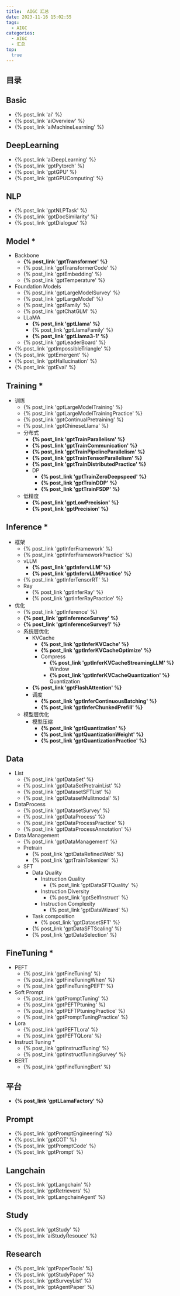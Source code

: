 ```yaml
---
title:  AIGC 汇总
date: 2023-11-16 15:02:55
tags:
  - AIGC
categories: 
  - AIGC
  - 汇总  
top:
  true
---
```


<p></p>
<!-- more -->

## 目录
<!-- toc -->

## Basic
+ {% post_link 'ai' %} 
+ {% post_link 'aiOverview' %}
+ {% post_link 'aiMachineLearning' %}

## DeepLearning
+ {% post_link 'aiDeepLearning' %}
+ {% post_link 'gptPytorch' %} 
+ {% post_link 'gptGPU' %} 
+ {% post_link 'gptGPUComputing' %} 

## NLP
+ {% post_link 'gptNLPTask' %}  
+ {% post_link 'gptDocSimilarity' %}  
+ {% post_link 'gptDialogue' %}  

## Model *
+ Backbone 
  + **{% post_link 'gptTransformer' %}** 
  + {% post_link 'gptTransformerCode' %}  
  + {% post_link 'gptEmbedding' %}   
  + {% post_link 'gptTemperature' %}  
+ Foundation Models
  + {% post_link 'gptLargeModelSurvey' %}
  + {% post_link 'gptLargeModel' %} 
  + {% post_link 'gptFamily' %}  
  + {% post_link 'gptChatGLM' %}    
  + LLaMA
  	+ **{% post_link 'gptLlama' %}**   
  	+ {% post_link 'gptLlamaFamily' %}   
  	+ **{% post_link 'gptLlama3-1' %}**  
  + {% post_link 'gptLeaderBoard' %}  
+ {% post_link 'gptImpossibleTriangle' %} 
+ {% post_link 'gptEmergent' %}   
+ {% post_link 'gptHallucination' %}    
+ {% post_link 'gptEval' %}     

## Training  *
+ 训练
  + {% post_link 'gptLargeModelTraining' %}
  + {% post_link 'gptLargeModelTrainingPractice' %} 
  + {% post_link 'gptContinualPretraining' %}  
  + {% post_link 'gptChineseLlama' %}   
  + 分布式
    + **{% post_link 'gptTrainParallelism' %}**  
    + **{% post_link 'gptTrainCommunication' %}**     
    + **{% post_link 'gptTrainPipelineParallelism' %}** 
    + **{% post_link 'gptTrainTensorParallelism' %}**
    + **{% post_link 'gptTrainDistributedPractice' %}**
    + DP
      + **{% post_link 'gptTrainZeroDeepspeed' %}** 
      + **{% post_link 'gptTrainDDP' %}** 
      + **{% post_link 'gptTrainFSDP' %}**  
  + 低精度
    + **{% post_link 'gptLowPrecision' %}**    
    + **{% post_link 'gptPrecision' %}**    
  
## Inference *
+ 框架
  + {% post_link 'gptInferFramework' %} 
  + {% post_link 'gptInferFrameworkPractice' %} 
  + vLLM
    + **{% post_link 'gptInfervLLM' %}** 
    + **{% post_link 'gptInfervLLMPractice' %}**  
  + {% post_link 'gptInferTensorRT' %} 
  + Ray
    + {% post_link 'gptInferRay' %}   
    + {% post_link 'gptInferRayPractice' %}   
+ 优化
  + {% post_link 'gptInference' %}
  + **{% post_link 'gptInferenceSurvey' %}**
  + **{% post_link 'gptInferenceSurvey1' %}** 
  + 系统层优化
    + KVCache
      + **{% post_link 'gptInferKVCache' %}**  
      + **{% post_link 'gptInferKVCacheOptimize' %}**
      + Compress  
        + **{% post_link 'gptInferKVCacheStreamingLLM' %}**   Window 
        + **{% post_link 'gptInferKVCacheQuantization' %}** Quantization  
    + **{% post_link 'gptFlashAttention' %}** 
    + 调度
      + **{% post_link 'gptInferContinuousBatching' %}** 
      + **{% post_link 'gptInferChunkedPrefill' %}** 
  + 模型层优化 
    + 模型压缩
      + **{% post_link 'gptQuantization' %}** 
      + **{% post_link 'gptQuantizationWeight' %}** 
      + **{% post_link 'gptQuantizationPractice' %}**  

## Data 
+ List
  + {% post_link 'gptDataSet' %} 
  + {% post_link 'gptDataSetPretrainList' %} 
  + {% post_link 'gptDatasetSFTList' %}  
  + {% post_link 'gptDatasetMulitmodal' %}   
+ DataProcess
  + {% post_link 'gptDatasetSurvey' %} 
  + {% post_link 'gptDataProcess' %}  
  + {% post_link 'gptDataProcessPractice' %}  
  + {% post_link 'gptDataProcessAnnotation' %}
+ Data Management
    + {% post_link 'gptDataManagement' %}  
    + Pretrain  
      + {% post_link 'gptDataRefinedWeb' %}  
      + {% post_link 'gptTrainTokenizer' %}  
    + SFT 
      - Data Quality
        - Instruction Quality
          + {% post_link 'gptDataSFTQuality' %} 
        - Instruction Diversity
          + {% post_link 'gptSelfInstruct' %} 
        - Instruction Complexity  
          + {% post_link 'gptDataWizard' %} 
      - Task composition
        + {% post_link 'gptDatasetSFT' %}   
      + {% post_link 'gptDataSFTScaling' %}  
      + {% post_link 'gptDataSelection' %} 


## FineTuning *
+ PEFT
  + {% post_link 'gptFineTuning' %} 
  + {% post_link 'gptFineTuningWhen' %}  
  + {% post_link 'gptFineTuningPEFT' %}  
+ Soft Prompt
  + {% post_link 'gptPromptTuning' %} 
  + {% post_link 'gptPEFTPtuning' %}  
  + {% post_link 'gptPEFTPtuningPractice' %}  
  + {% post_link 'gptPromptTuningPractice' %}   
+ Lora
  + {% post_link 'gptPEFTLora' %} 
  + {% post_link 'gptPEFTQLora' %} 
+ Instruct Tuning *
  + {% post_link 'gptInstructTuning' %}  
  + {% post_link 'gptInstructTuningSurvey' %}  
+ BERT
  + {% post_link 'gptFineTuningBert' %}    

## 平台 
  + **{% post_link 'gptLLamaFactory' %}**

## Prompt
  + {% post_link 'gptPromptEngineering' %}
  + {% post_link 'gptCOT' %} 
  + {% post_link 'gptPromptCode' %}
  + {% post_link 'gptPrompt' %}

## Langchain
+ {% post_link 'gptLangchain' %}
+ {% post_link 'gptRetrievers' %} 
+ {% post_link 'gptLangchainAgent' %} 

## Study
+ {% post_link 'gptStudy' %}
+ {% post_link 'aiStudyResouce' %} 

## Research
+ {% post_link 'gptPaperTools' %} 
+ {% post_link 'gptStudyPaper' %}
+ {% post_link 'gptSurveyList' %} 
+ {% post_link 'gptAgentPaper' %}  























